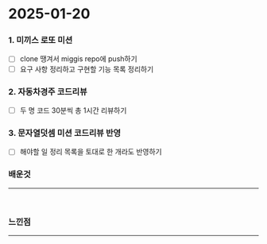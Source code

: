 # 2025-01-20

### 1. 미끼스 로또 미션
- [ ] clone 땡겨서 miggis repo에 push하기
- [ ] 요구 사항 정리하고 구현할 기능 목록 정리하기

### 2. 자동차경주 코드리뷰
- [ ] 두 명 코드 30분씩 총 1시간 리뷰하기

### 3. 문자열덧셈 미션 코드리뷰 반영
- [ ] 해야할 일 정리 목록을 토대로 한 개라도 반영하기

### 배운것
- - -

<br>

### 느낀점
- - -